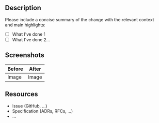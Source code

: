 <!--
  Thanks for submitting a pull request!
  We appreciate you spending the time to work on these changes. Before requesting reviews, please make sure that:

  1. Your contribution follows coding conventions
  2. Some valuable tests have been added
  3. For non-internal change, a changelog entry is added

  Learn more about contributing [here](https://github.com/adbayb/stack/blob/main/CONTRIBUTING.md)
-->

## Description

Please include a concise summary of the change with the relevant context and main highlights:

- [ ] What I've done 1
- [ ] What I've done 2...

## Screenshots

| Before | After |
| ------ | ----- |
| Image  | Image |

## Resources

- Issue (GitHub, ...)
- Specification (ADRs, RFCs, ...)
- ...
